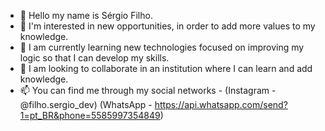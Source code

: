 - 👋 Hello my name is Sérgio Filho.
- 👀 I'm interested in new opportunities, in order to add more values to my knowledge.
- 🌱 I am currently learning new technologies focused on improving my logic so that I can develop my skills.
- 💞️ I am looking to collaborate in an institution where I can learn and add knowledge.
- 📫 You can find me through my social networks - (Instagram - @filho.sergio_dev)
                  (WhatsApp - https://api.whatsapp.com/send?1=pt_BR&phone=5585997354849)

